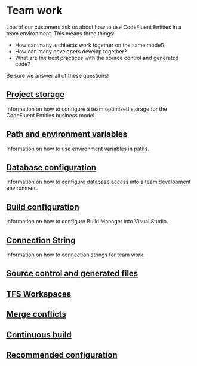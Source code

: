 # Team work

Lots of our customers ask us about how to use CodeFluent Entities in a team environment. This means three things:
- How can many architects work together on the same model?
- How can many developers develop together?
- What are the best practices with the source control and generated code?

Be sure we answer all of these questions!


## [Project storage](team-work/project_storage.md)

Information on how to configure a team optimized storage for the CodeFluent Entities business model.

## [Path and environment variables](team-work/path_and_environment_variables.md)

Information on how to use environment variables in paths.

## [Database configuration](team-work/database_configuration.md)

Information on how to configure database access into a team development environment.

## [Build configuration](team-work/build_configuration.md)

Information on how to configure Build Manager into Visual Studio.

## [Connection String](team-work/connection_string.md)

Information on how to connection strings for team work.

## [Source control and generated files](team-work/source_control_and_generated_files.md)

## [TFS Workspaces](team-work/tfs_workspaces.md)

## [Merge conflicts](team-work/merge_conflicts.md)

## [Continuous build](team-work/continuous_build.md)

## [Recommended configuration](team-work/recommended_configuration.md)